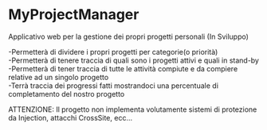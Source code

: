 # MyProjectManager

Applicativo web per la gestione dei propri progetti personali (In Sviluppo)<br/>

-Permetterà di dividere i propri progetti per categorie(o priorità)<br/>
-Permetterà di tenere traccia di quali sono i progetti attivi e quali in stand-by<br/>
-Permetterà di tener traccia di tutte le attività compiute e da compiere relative ad un singolo progetto<br/>
-Terrà traccia dei progressi fatti mostrandoci una percentuale di completamento del nostro progetto
<br/>

ATTENZIONE: Il progetto non implementa volutamente sistemi di protezione da Injection, attacchi CrossSite, ecc... 

